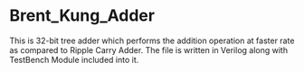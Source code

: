 # Brent_Kung_Adder

This is 32-bit tree adder which performs the addition operation at faster rate as compared to Ripple Carry Adder. The file is written in Verilog along with TestBench Module included into it.
